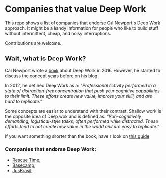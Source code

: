 # Companies that value Deep Work

This repo shows a list of companies that endorse Cal Newport's Deep Work approach. It might be a handy information for people who like to build stuff without intermittent, cheap, and noisy interruptions.

Contributions are welcome.

## Wait, what is Deep Work?

Cal Newport wrote a [book](https://www.amazon.com/Deep-Work-Cal-Newport-audiobook/dp/B0189PVAWY/ref=sr_1_1?dchild=1&keywords=deep+work&qid=1600695114&sr=8-1) about Deep Work in 2016. However, he started to discuss the concept years before on his blog.

In 2012, he defined Deep Work as a: _"Professional activity performed in a state of distraction-free concentration that push your cognitive capabilities to their limit. These efforts create new value, improve your skill, and are hard to replicate.”_ 

Some concepts are easier to understand with their contrast. Shallow work is the opposite idea of Deep wok and is defined as: _“Non-cognitively demanding, logistical-style tasks, often performed while distracted. These efforts tend to not create new value in the world and are easy to replicate.”_


If you want something shorter than the book, have a look on [this guide](https://doist.com/blog/complete-guide-to-deep-work/)
 

### Companies that endorse Deep Work:

- [Rescue Time](https://www.rescuetime.com/);
- [Basecamp](https://basecamp.com/);
- [JusBrasil](https://www.jusbrasil.com.br/home);
